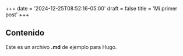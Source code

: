 +++
date = '2024-12-25T08:52:16-05:00'
draft = false
title = 'Mi primer post'
+++

## Contenido

Este es un archivo **.md** de ejemplo para Hugo.
